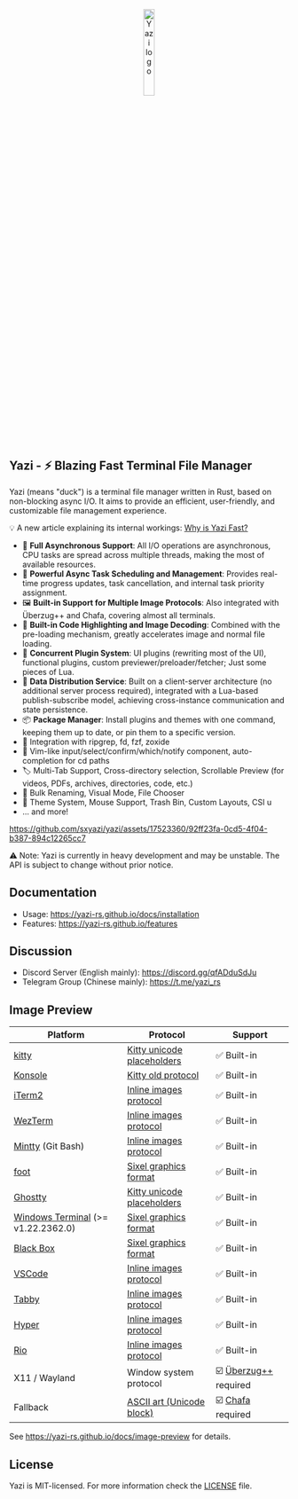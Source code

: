 <div align="center">
  <img src="assets/logo.png" alt="Yazi logo" width="20%">
</div>

## Yazi - ⚡️ Blazing Fast Terminal File Manager

Yazi (means "duck") is a terminal file manager written in Rust, based on non-blocking async I/O. It aims to provide an efficient, user-friendly, and customizable file management experience.

💡 A new article explaining its internal workings: [Why is Yazi Fast?](https://yazi-rs.github.io/blog/why-is-yazi-fast)

- 🚀 **Full Asynchronous Support**: All I/O operations are asynchronous, CPU tasks are spread across multiple threads, making the most of available resources.
- 💪 **Powerful Async Task Scheduling and Management**: Provides real-time progress updates, task cancellation, and internal task priority assignment.
- 🖼️ **Built-in Support for Multiple Image Protocols**: Also integrated with Überzug++ and Chafa, covering almost all terminals.
- 🌟 **Built-in Code Highlighting and Image Decoding**: Combined with the pre-loading mechanism, greatly accelerates image and normal file loading.
- 🔌 **Concurrent Plugin System**: UI plugins (rewriting most of the UI), functional plugins, custom previewer/preloader/fetcher; Just some pieces of Lua.
- 📡 **Data Distribution Service**: Built on a client-server architecture (no additional server process required), integrated with a Lua-based publish-subscribe model, achieving cross-instance communication and state persistence.
- 📦 **Package Manager**: Install plugins and themes with one command, keeping them up to date, or pin them to a specific version.
- 🧰 Integration with ripgrep, fd, fzf, zoxide
- 💫 Vim-like input/select/confirm/which/notify component, auto-completion for cd paths
- 🏷️ Multi-Tab Support, Cross-directory selection, Scrollable Preview (for videos, PDFs, archives, directories, code, etc.)
- 🔄 Bulk Renaming, Visual Mode, File Chooser
- 🎨 Theme System, Mouse Support, Trash Bin, Custom Layouts, CSI u
- ... and more!

https://github.com/sxyazi/yazi/assets/17523360/92ff23fa-0cd5-4f04-b387-894c12265cc7

⚠️ Note: Yazi is currently in heavy development and may be unstable. The API is subject to change without prior notice.

## Documentation

- Usage: https://yazi-rs.github.io/docs/installation
- Features: https://yazi-rs.github.io/features

## Discussion

- Discord Server (English mainly): https://discord.gg/qfADduSdJu
- Telegram Group (Chinese mainly): https://t.me/yazi_rs

## Image Preview

| Platform                                                                    | Protocol                                                                                              | Support                                                        |
| --------------------------------------------------------------------------- | ----------------------------------------------------------------------------------------------------- | -------------------------------------------------------------- |
| [kitty](https://github.com/kovidgoyal/kitty)                                | [Kitty unicode placeholders](https://sw.kovidgoyal.net/kitty/graphics-protocol/#unicode-placeholders) | ✅ Built-in                                                    |
| [Konsole](https://invent.kde.org/utilities/konsole)                         | [Kitty old protocol](https://github.com/sxyazi/yazi/blob/main/yazi-adapter/src/kitty_old.rs)          | ✅ Built-in                                                    |
| [iTerm2](https://iterm2.com)                                                | [Inline images protocol](https://iterm2.com/documentation-images.html)                                | ✅ Built-in                                                    |
| [WezTerm](https://github.com/wez/wezterm)                                   | [Inline images protocol](https://iterm2.com/documentation-images.html)                                | ✅ Built-in                                                    |
| [Mintty](https://github.com/mintty/mintty) (Git Bash)                       | [Inline images protocol](https://iterm2.com/documentation-images.html)                                | ✅ Built-in                                                    |
| [foot](https://codeberg.org/dnkl/foot)                                      | [Sixel graphics format](https://www.vt100.net/docs/vt3xx-gp/chapter14.html)                           | ✅ Built-in                                                    |
| [Ghostty](https://mitchellh.com/ghostty)                                    | [Kitty unicode placeholders](https://sw.kovidgoyal.net/kitty/graphics-protocol/#unicode-placeholders) | ✅ Built-in                                                    |
| [Windows Terminal](https://github.com/microsoft/terminal) (>= v1.22.2362.0) | [Sixel graphics format](https://www.vt100.net/docs/vt3xx-gp/chapter14.html)                           | ✅ Built-in                                                    |
| [Black Box](https://gitlab.gnome.org/raggesilver/blackbox)                  | [Sixel graphics format](https://www.vt100.net/docs/vt3xx-gp/chapter14.html)                           | ✅ Built-in                                                    |
| [VSCode](https://github.com/microsoft/vscode)                               | [Inline images protocol](https://iterm2.com/documentation-images.html)                                | ✅ Built-in                                                    |
| [Tabby](https://github.com/Eugeny/tabby)                                    | [Inline images protocol](https://iterm2.com/documentation-images.html)                                | ✅ Built-in                                                    |
| [Hyper](https://github.com/vercel/hyper)                                    | [Inline images protocol](https://iterm2.com/documentation-images.html)                                | ✅ Built-in                                                    |
| [Rio](https://github.com/raphamorim/rio)                                    | [Inline images protocol](https://iterm2.com/documentation-images.html)                                | ✅ Built-in                                                    |
| X11 / Wayland                                                               | Window system protocol                                                                                | ☑️ [Überzug++](https://github.com/jstkdng/ueberzugpp) required |
| Fallback                                                                    | [ASCII art (Unicode block)](https://en.wikipedia.org/wiki/ASCII_art)                                  | ☑️ [Chafa](https://hpjansson.org/chafa/) required              |

See https://yazi-rs.github.io/docs/image-preview for details.

## License

Yazi is MIT-licensed. For more information check the [LICENSE](LICENSE) file.
